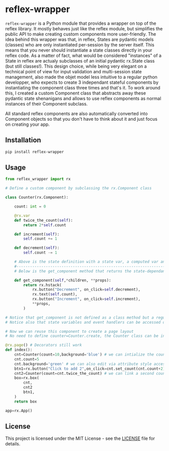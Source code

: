# reflex-wrapper

`reflex-wrapper` is a Python module that provides a wrapper on top of the reflex library. It mostly behaves just like the reflex module, but simplifies the public API to make creating custom components more user-friendly. The idea behind this wrapper was that, in reflex, States are pydantic models (classes) who are only instantiated per-session by the server itself. This means that you never should instantiate a state classes directly in your reflex code. As a matter of fact, what would be considered "instances" of a State in reflex are actualy subclasses of an initial pydantic rx.State class (but still classes!).
This design choice, while being very elegant on a technical point of view for input validation and multi-session state management, also made the objet model less intuitive to a regular python developper, who expects to create 3 independant stateful components by instantiating the component class three times and that's it. To work around this, I created a custom Component class that abstracts away these pydantic state shenanigans and allows to use reflex components as normal instances of their Component subclass. 

All standard reflex components are also automatically converted into Component objects so that you don't have to think about it and just focus on creating your app.

## Installation

```bash
pip install reflex-wrapper
```

## Usage

```python
from reflex_wrapper import rx

# Define a custom component by subclassing the rx.Component class

class Counter(rx.Component):

    count: int = 0

    @rx.var
    def twice_the_count(self):
        return 2*self.count

    def increment(self):
        self.count += 1

    def decrement(self):
        self.count -= 1

    # Above is the state definition with a state var, a computed var and event handlers
    #----------------------------------------------------------------------
    # Below is the get_component method that returns the state-dependant layout of the component

    def get_component(self,*children, **props):
        return rx.hstack(
            rx.button("Decrement", on_click=self.decrement),
            rx.text(self.count),
            rx.button("Increment", on_click=self.increment),
            **props,
        )

# Notice that get_component is not defined as a class method but a regular instance method
# Notice also that state variables and event handlers can be accessed directly from self

# Now we can reuse this component to create a page layout
# No need to define counter=Counter.create, the Counter class can be instantiated directly into Component objects

@rx.page() # Decorators still work
def index():
    cnt=Counter(count=10,background='blue') # we can intialize the count state value directly from props
    cnt.count=5
    cnt.background='green' # we can also edit via attribute style access after instantiation
    btn1=rx.button("Click to add 2",on_click=cnt.set_count(cnt.count+2)) # we can use state setters like this
    cnt2=Counter(count=cnt.twice_the_count) # we can link a second counter's state to some state var of the first, thus synchronizing the second counter. 
    box=rx.box(
        cnt,
        cnt2
        btn1,
    )
    return box

app=rx.App()
```

## License

This project is licensed under the MIT License - see the [LICENSE](LICENSE) file for details.